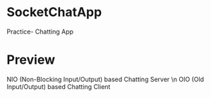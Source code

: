 # SocketChatApp
Practice-  Chatting App

Preview
===================================

NIO (Non-Blocking Input/Output) based Chatting Server \n
OIO (Old Input/Output) based Chatting Client

